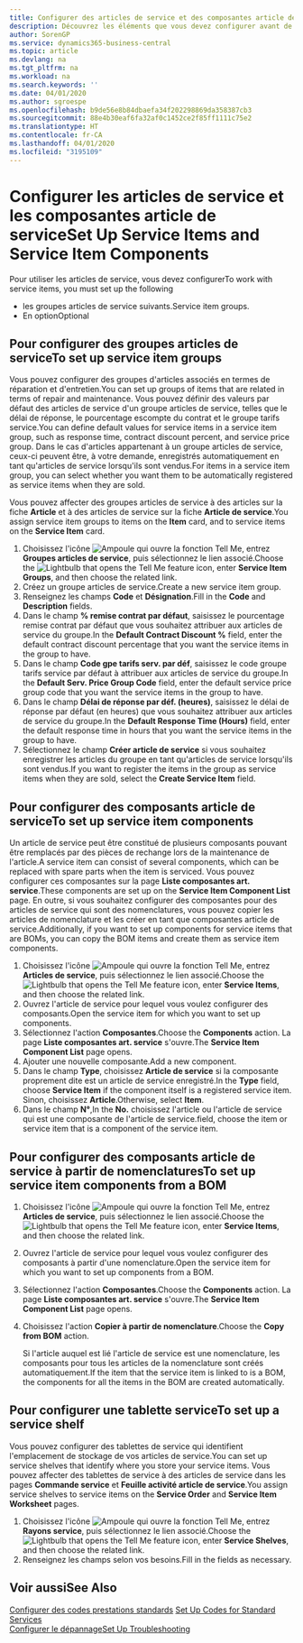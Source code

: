 ```yaml
---
title: Configurer des articles de service et des composantes article de service | Microsoft Docs
description: Découvrez les éléments que vous devez configurer avant de pouvoir utiliser des articles de service, notamment les valeurs par défaut telles que le délai de réponse, le pourcentage escompte de paiement contrat et le groupe tarifs service.
author: SorenGP
ms.service: dynamics365-business-central
ms.topic: article
ms.devlang: na
ms.tgt_pltfrm: na
ms.workload: na
ms.search.keywords: ''
ms.date: 04/01/2020
ms.author: sgroespe
ms.openlocfilehash: b9de56e8b84dbaefa34f202298869da358387cb3
ms.sourcegitcommit: 88e4b30eaf6fa32af0c1452ce2f85ff1111c75e2
ms.translationtype: HT
ms.contentlocale: fr-CA
ms.lasthandoff: 04/01/2020
ms.locfileid: "3195109"
---
```

# <a name="set-up-service-items-and-service-item-components"></a><span data-ttu-id="75fac-103">Configurer les articles de service et les composantes article de service</span><span class="sxs-lookup"><span data-stu-id="75fac-103">Set Up Service Items and Service Item Components</span></span>
<span data-ttu-id="75fac-104">Pour utiliser les articles de service, vous devez configurer</span><span class="sxs-lookup"><span data-stu-id="75fac-104">To work with service items, you must set up the following</span></span>

* <span data-ttu-id="75fac-105">les groupes articles de service suivants.</span><span class="sxs-lookup"><span data-stu-id="75fac-105">Service item groups.</span></span>
* <span data-ttu-id="75fac-106">En option</span><span class="sxs-lookup"><span data-stu-id="75fac-106">Optional</span></span>

## <a name="to-set-up-service-item-groups"></a><span data-ttu-id="75fac-107">Pour configurer des groupes articles de service</span><span class="sxs-lookup"><span data-stu-id="75fac-107">To set up service item groups</span></span>
<span data-ttu-id="75fac-108">Vous pouvez configurer des groupes d'articles associés en termes de réparation et d'entretien.</span><span class="sxs-lookup"><span data-stu-id="75fac-108">You can set up groups of items that are related in terms of repair and maintenance.</span></span> <span data-ttu-id="75fac-109">Vous pouvez définir des valeurs par défaut des articles de service d'un groupe articles de service, telles que le délai de réponse, le pourcentage escompte du contrat et le groupe tarifs service.</span><span class="sxs-lookup"><span data-stu-id="75fac-109">You can define default values for service items in a service item group, such as response time, contract discount percent, and service price group.</span></span> <span data-ttu-id="75fac-110">Dans le cas d'articles appartenant à un groupe articles de service, ceux-ci peuvent être, à votre demande, enregistrés automatiquement en tant qu'articles de service lorsqu'ils sont vendus.</span><span class="sxs-lookup"><span data-stu-id="75fac-110">For items in a service item group, you can select whether you want them to be automatically registered as service items when they are sold.</span></span>  

<span data-ttu-id="75fac-111">Vous pouvez affecter des groupes articles de service à des articles sur la fiche **Article** et à des articles de service sur la fiche **Article de service**.</span><span class="sxs-lookup"><span data-stu-id="75fac-111">You assign service item groups to items on the **Item** card, and to service items on the **Service Item** card.</span></span>  

1. <span data-ttu-id="75fac-112">Choisissez l'icône ![Ampoule qui ouvre la fonction Tell Me](media/ui-search/search_small.png "Dites-moi ce que vous voulez faire"), entrez **Groupes articles de service**, puis sélectionnez le lien associé.</span><span class="sxs-lookup"><span data-stu-id="75fac-112">Choose the ![Lightbulb that opens the Tell Me feature](media/ui-search/search_small.png "Tell me what you want to do") icon, enter **Service Item Groups**, and then choose the related link.</span></span>  
2. <span data-ttu-id="75fac-113">Créez un groupe articles de service.</span><span class="sxs-lookup"><span data-stu-id="75fac-113">Create a new service item group.</span></span>  
3. <span data-ttu-id="75fac-114">Renseignez les champs **Code** et **Désignation**.</span><span class="sxs-lookup"><span data-stu-id="75fac-114">Fill in the **Code** and **Description** fields.</span></span>  
4. <span data-ttu-id="75fac-115">Dans le champ **% remise contrat par défaut**, saisissez le pourcentage remise contrat par défaut que vous souhaitez attribuer aux articles de service du groupe.</span><span class="sxs-lookup"><span data-stu-id="75fac-115">In the **Default Contract Discount %** field, enter the default contract discount percentage that you want the service items in the group to have.</span></span>  
5. <span data-ttu-id="75fac-116">Dans le champ **Code gpe tarifs serv. par déf**, saisissez le code groupe tarifs service par défaut à attribuer aux articles de service du groupe.</span><span class="sxs-lookup"><span data-stu-id="75fac-116">In the **Default Serv. Price Group Code** field, enter the default service price group code that you want the service items in the group to have.</span></span>  
6. <span data-ttu-id="75fac-117">Dans le champ **Délai de réponse par déf. (heures)**, saisissez le délai de réponse par défaut (en heures) que vous souhaitez attribuer aux articles de service du groupe.</span><span class="sxs-lookup"><span data-stu-id="75fac-117">In the **Default Response Time (Hours)** field, enter the default response time in hours that you want the service items in the group to have.</span></span>  
7. <span data-ttu-id="75fac-118">Sélectionnez le champ **Créer article de service** si vous souhaitez enregistrer les articles du groupe en tant qu'articles de service lorsqu'ils sont vendus.</span><span class="sxs-lookup"><span data-stu-id="75fac-118">If you want to register the items in the group as service items when they are sold, select the **Create Service Item** field.</span></span>  

## <a name="to-set-up-service-item-components"></a><span data-ttu-id="75fac-119">Pour configurer des composants article de service</span><span class="sxs-lookup"><span data-stu-id="75fac-119">To set up service item components</span></span>
<span data-ttu-id="75fac-120">Un article de service peut être constitué de plusieurs composants pouvant être remplacés par des pièces de rechange lors de la maintenance de l'article.</span><span class="sxs-lookup"><span data-stu-id="75fac-120">A service item can consist of several components, which can be replaced with spare parts when the item is serviced.</span></span> <span data-ttu-id="75fac-121">Vous pouvez configurer ces composantes sur la page **Liste composantes art. service**.</span><span class="sxs-lookup"><span data-stu-id="75fac-121">These components are set up on the **Service Item Component List** page.</span></span> <span data-ttu-id="75fac-122">En outre, si vous souhaitez configurer des composantes pour des articles de service qui sont des nomenclatures, vous pouvez copier les articles de nomenclature et les créer en tant que composantes article de service.</span><span class="sxs-lookup"><span data-stu-id="75fac-122">Additionally, if you want to set up components for service items that are BOMs, you can copy the BOM items and create them as service item components.</span></span>

1. <span data-ttu-id="75fac-123">Choisissez l'icône ![Ampoule qui ouvre la fonction Tell Me](media/ui-search/search_small.png "Dites-moi ce que vous voulez faire"), entrez **Articles de service**, puis sélectionnez le lien associé.</span><span class="sxs-lookup"><span data-stu-id="75fac-123">Choose the ![Lightbulb that opens the Tell Me feature](media/ui-search/search_small.png "Tell me what you want to do") icon, enter **Service Items**, and then choose the related link.</span></span>
2. <span data-ttu-id="75fac-124">Ouvrez l'article de service pour lequel vous voulez configurer des composants.</span><span class="sxs-lookup"><span data-stu-id="75fac-124">Open the service item for which you want to set up components.</span></span>  
3. <span data-ttu-id="75fac-125">Sélectionnez l'action **Composantes**.</span><span class="sxs-lookup"><span data-stu-id="75fac-125">Choose the **Components** action.</span></span> <span data-ttu-id="75fac-126">La page **Liste composantes art. service** s'ouvre.</span><span class="sxs-lookup"><span data-stu-id="75fac-126">The **Service Item Component List** page opens.</span></span>  
4. <span data-ttu-id="75fac-127">Ajouter une nouvelle composante.</span><span class="sxs-lookup"><span data-stu-id="75fac-127">Add a new component.</span></span>  
5. <span data-ttu-id="75fac-128">Dans le champ **Type**, choisissez **Article de service** si la composante proprement dite est un article de service enregistré.</span><span class="sxs-lookup"><span data-stu-id="75fac-128">In the **Type** field, choose **Service Item** if the component itself is a registered service item.</span></span> <span data-ttu-id="75fac-129">Sinon, choisissez **Article**.</span><span class="sxs-lookup"><span data-stu-id="75fac-129">Otherwise, select **Item**.</span></span>  
6. <span data-ttu-id="75fac-130">Dans le champ **N°**,</span><span class="sxs-lookup"><span data-stu-id="75fac-130">In the **No.**</span></span> <span data-ttu-id="75fac-131">choisissez l'article ou l'article de service qui est une composante de l'article de service.</span><span class="sxs-lookup"><span data-stu-id="75fac-131">field, choose the item or service item that is a component of the service item.</span></span>  

## <a name="to-set-up-service-item-components-from-a-bom"></a><span data-ttu-id="75fac-132">Pour configurer des composants article de service à partir de nomenclatures</span><span class="sxs-lookup"><span data-stu-id="75fac-132">To set up service item components from a BOM</span></span>
1.  <span data-ttu-id="75fac-133">Choisissez l'icône ![Ampoule qui ouvre la fonction Tell Me](media/ui-search/search_small.png "Dites-moi ce que vous voulez faire"), entrez **Articles de service**, puis sélectionnez le lien associé.</span><span class="sxs-lookup"><span data-stu-id="75fac-133">Choose the ![Lightbulb that opens the Tell Me feature](media/ui-search/search_small.png "Tell me what you want to do") icon, enter **Service Items**, and then choose the related link.</span></span>  
2. <span data-ttu-id="75fac-134">Ouvrez l'article de service pour lequel vous voulez configurer des composants à partir d'une nomenclature.</span><span class="sxs-lookup"><span data-stu-id="75fac-134">Open the service item for which you want to set up components from a BOM.</span></span>  
3. <span data-ttu-id="75fac-135">Sélectionnez l'action **Composantes**.</span><span class="sxs-lookup"><span data-stu-id="75fac-135">Choose the **Components** action.</span></span> <span data-ttu-id="75fac-136">La page **Liste composantes art. service** s'ouvre.</span><span class="sxs-lookup"><span data-stu-id="75fac-136">The **Service Item Component List** page opens.</span></span>  
4. <span data-ttu-id="75fac-137">Choisissez l'action **Copier à partir de nomenclature**.</span><span class="sxs-lookup"><span data-stu-id="75fac-137">Choose the **Copy from BOM** action.</span></span>  

    <span data-ttu-id="75fac-138">Si l'article auquel est lié l'article de service est une nomenclature, les composants pour tous les articles de la nomenclature sont créés automatiquement.</span><span class="sxs-lookup"><span data-stu-id="75fac-138">If the item that the service item is linked to is a BOM, the components for all the items in the BOM are created automatically.</span></span>  

## <a name="to-set-up-a-service-shelf"></a><span data-ttu-id="75fac-139">Pour configurer une tablette service</span><span class="sxs-lookup"><span data-stu-id="75fac-139">To set up a service shelf</span></span>
<span data-ttu-id="75fac-140">Vous pouvez configurer des tablettes de service qui identifient l'emplacement de stockage de vos articles de service.</span><span class="sxs-lookup"><span data-stu-id="75fac-140">You can set up service shelves that identify where you store your service items.</span></span> <span data-ttu-id="75fac-141">Vous pouvez affecter des tablettes de service à des articles de service dans les pages **Commande service** et **Feuille activité article de service**.</span><span class="sxs-lookup"><span data-stu-id="75fac-141">You assign service shelves to service items on the **Service Order** and **Service Item Worksheet** pages.</span></span>  

1. <span data-ttu-id="75fac-142">Choisissez l'icône ![Ampoule qui ouvre la fonction Tell Me](media/ui-search/search_small.png "Dites-moi ce que vous voulez faire"), entrez **Rayons service**, puis sélectionnez le lien associé.</span><span class="sxs-lookup"><span data-stu-id="75fac-142">Choose the ![Lightbulb that opens the Tell Me feature](media/ui-search/search_small.png "Tell me what you want to do") icon, enter **Service Shelves**, and then choose the related link.</span></span>
2. <span data-ttu-id="75fac-143">Renseignez les champs selon vos besoins.</span><span class="sxs-lookup"><span data-stu-id="75fac-143">Fill in the fields as necessary.</span></span>

## <a name="see-also"></a><span data-ttu-id="75fac-144">Voir aussi</span><span class="sxs-lookup"><span data-stu-id="75fac-144">See Also</span></span>
<span data-ttu-id="75fac-145">[Configurer des codes prestations standards](service-how-setup-service-coding.md) </span><span class="sxs-lookup"><span data-stu-id="75fac-145">[Set Up Codes for Standard Services](service-how-setup-service-coding.md) </span></span>  
[<span data-ttu-id="75fac-146">Configurer le dépannage</span><span class="sxs-lookup"><span data-stu-id="75fac-146">Set Up Troubleshooting</span></span>](service-how-setup-troubleshooting.md)
